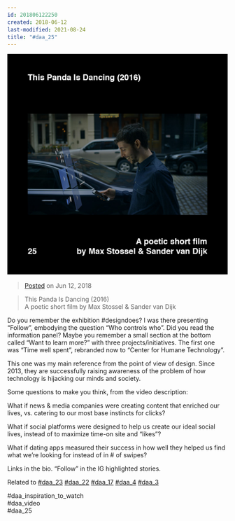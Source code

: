 ```yaml
---
id: 201806122250
created: 2018-06-12
last-modified: 2021-08-24
title: "#daa_25"
---
```

![](../assets/201806122250.jpg)

>[Posted](202106221357) on Jun 12, 2018

>This Panda Is Dancing (2016)  
>A poetic short film  by Max Stossel & Sander van Dijk

Do you remember the exhibition #designdoes? I was there presenting “Follow”, embodying the question “Who controls who”. Did you read the information panel? Maybe you remember a small section at the bottom called “Want to learn more?” with three projects/initiatives. The first one was “Time well spent”, rebranded now to “Center for Humane Technology”.

This one was my main reference from the point of view of design. Since 2013, they are successfully raising awareness of the problem of how technology is hijacking our minds and society.

Some questions to make you think, from the video description:

What if news & media companies were creating content that enriched our lives, vs. catering to our most base instincts for clicks?

What if social platforms were designed to help us create our ideal social lives, instead of to maximize time-on site and “likes”?

What if dating apps measured their success in how well they helped us find what we’re looking for instead of in # of swipes?

Links in the bio. “Follow” in the IG highlighted stories.

Related to [#daa_23](201806062246) [#daa_22](201806062241) [#daa_17](201806032133) [#daa_4](201805232317) [#daa_3](201805231412)

#daa_inspiration_to_watch  
#daa_video  
#daa_25